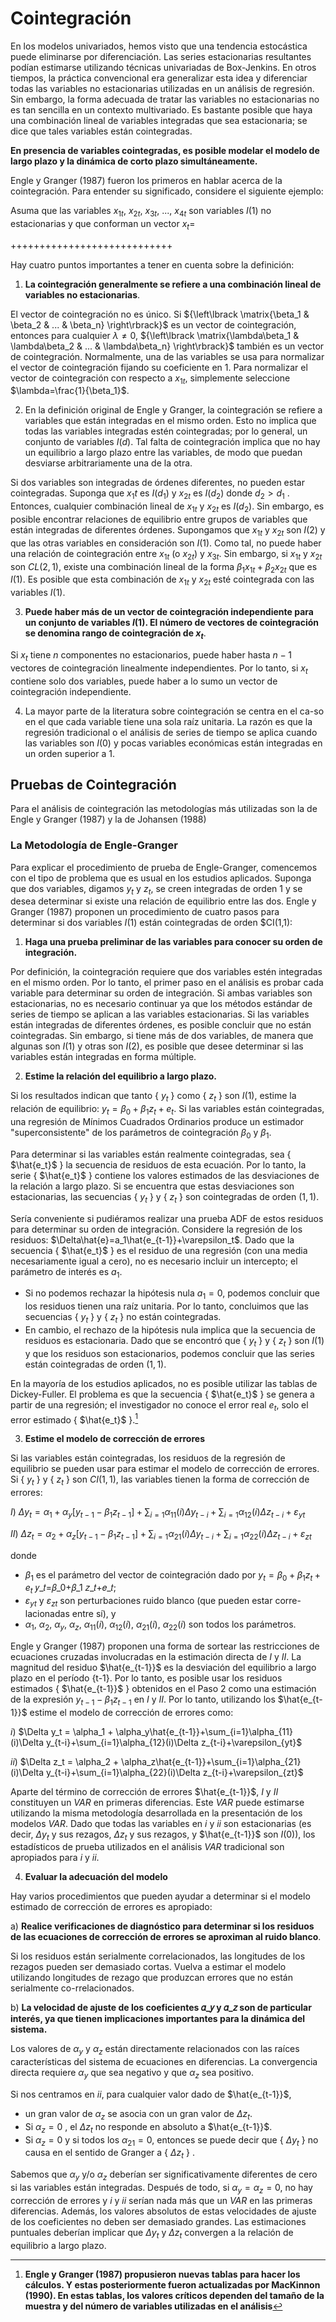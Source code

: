 # Cointegración

En los modelos univariados, hemos visto que una tendencia estocástica puede eliminarse por diferenciación. Las series estacionarias resultantes podían estimarse utilizando técnicas univariadas de Box-Jenkins. En otros tiempos, la práctica convencional era generalizar esta idea y diferenciar todas las variables no estacionarias utilizadas en un análisis de regresión. Sin embargo, la forma adecuada de tratar las variables no estacionarias no es tan sencilla en un contexto multivariado. Es bastante posible que haya una combinación lineal de variables integradas que sea estacionaria; se dice que tales variables están cointegradas. 

**En presencia de variables cointegradas, es posible modelar el modelo de largo plazo y la dinámica de corto plazo simultáneamente.** 

Engle y Granger (1987) fueron los primeros en hablar acerca de la cointegración. Para entender su significado, considere el siguiente ejemplo:

Asuma que las variables $x_{1t}$, $x_{2t}$, $x_{3t}$, ..., $x_{4t}$ son variables $I(1)$ no estacionarias y que conforman un vector $x_t=$

++++++++++++++++++++++++++++


Hay cuatro puntos importantes a tener en cuenta sobre la definición:
1) **La cointegración generalmente se refiere a una combinación lineal de variables no estacionarias**.

El vector de cointegración no es único. Si ${\left\lbrack \matrix{\beta_1 & \beta_2 & ... & \beta_n} \right\rbrack}$ es un vector de cointegración, entonces para cualquier $\lambda≠0$, ${\left\lbrack \matrix{\lambda\beta_1 & \lambda\beta_2 & ... & \lambda\beta_n} \right\rbrack}$ también es un vector de cointegración. Normalmente, una de las variables se usa para normalizar el vector de cointegración fijando su coeficiente en $1$. Para normalizar el vector de cointegración con respecto a $x_{1t}$, simplemente seleccione $\lambda=\frac{1}{\beta_1}$.

2) En la definición original de Engle y Granger, la cointegración se refiere a variables que están integradas en el mismo orden. Esto no implica que todas las variables integradas estén cointegradas; por lo general, un conjunto de variables $I(d)$. Tal falta de cointegración implica que no hay un equilibrio a largo plazo entre las variables, de modo que puedan desviarse arbitrariamente una de la otra. 

Si dos variables son integradas de órdenes diferentes, no pueden estar cointegradas. Suponga que $x_1t$ es $I(d_1)$ y $x_{2t}$ es $I(d_2)$ donde $d_2>d_1$ . Entonces, cualquier combinación lineal de $x_{1t}$ y $x_{2t}$ es $I(d_2)$. Sin embargo, es posible encontrar relaciones de equilibrio entre grupos de variables que están integradas de diferentes órdenes. Supongamos que $x_{1t}$ y $x_{2t}$ son $I(2)$ y que las otras variables en consideración son $I(1)$. Como tal, no puede haber una relación de cointegración entre $x_{1t}$ (o $x_{2t}$) y $x_{3t}$. Sin embargo, si $x_{1t}$ y $x_{2t}$ son $CL(2,1)$, existe una combinación lineal de la forma $\beta_1x_{1t}+\beta_2x_{2t}$ que es $I(1)$. Es posible que esta combinación de $x_{1t}$ y $x_{2t}$ esté cointegrada con las variables $I(1)$. 

3) **Puede haber más de un vector de cointegración independiente para un conjunto de variables $I(1)$. El número de vectores de cointegración se denomina rango de cointegración de $x_t$**. 

Si $x_t$ tiene $n$ componentes no estacionarios, puede haber hasta $n-1$ vectores de cointegración linealmente independientes. Por lo tanto, si $x_t$ contiene solo dos variables, puede haber a lo sumo un vector de cointegración independiente.

4) La mayor parte de la literatura sobre cointegración se centra en el ca-so en el que cada variable tiene una sola raíz unitaria. La razón es que la regresión tradicional o el análisis de series de tiempo se aplica cuando las variables son $I(0)$ y pocas variables económicas están integradas en un orden superior a $1$. 

## Pruebas de Cointegración

Para el análisis de cointegración las metodologías más utilizadas son la de Engle y Granger (1987) y la de Johansen (1988)
 
### La Metodología de Engle-Granger

Para explicar el procedimiento de prueba de Engle-Granger, comencemos con el tipo de problema que es usual en los estudios aplicados. Suponga que dos variables, digamos $y_t$ y $z_t$, se creen integradas de orden $1$ y se desea determinar si existe una relación de equilibrio entre las dos. Engle y Granger (1987) proponen un procedimiento de cuatro pasos para determinar si dos variables $I(1)$ están cointegradas de orden $CI(1,1):

1) **Haga una prueba preliminar de las variables para conocer su orden de integración.** 

Por definición, la cointegración requiere que dos variables estén integradas en el mismo orden. Por lo tanto, el primer paso en el análisis es probar cada variable para determinar su orden de integración. Si ambas variables son estacionarias, no es necesario continuar ya que los métodos estándar de series de tiempo se aplican a las variables estacionarias. Si las variables están integradas de diferentes órdenes, es posible concluir que no están cointegradas. Sin embargo, si tiene más de dos variables, de manera que algunas son $I(1)$ y otras son $I(2)$, es posible que desee determinar si las variables están integradas en forma múltiple.

2) **Estime la relación del equilibrio a largo plazo.** 

Si los resultados indican que tanto { $y_t$ } como { $z_t$ } son $I(1)$, estime la relación de equilibrio: $y_t=\beta_0+\beta_1z_t+e_t$. Si las variables están cointegradas, una regresión de Mínimos Cuadrados Ordinarios produce un estimador "superconsistente" de los parámetros de cointegración $\beta_0$ y $\beta_1$. 

Para determinar si las variables están realmente cointegradas, sea { $\hat{e_t}$ } la secuencia de residuos de esta ecuación. Por lo tanto, la serie { $\hat{e_t}$ } contiene los valores estimados de las desviaciones de la relación a largo plazo. Si se encuentra que estas desviaciones son estacionarias, las secuencias { $y_t$ } y { $z_t$ } son cointegradas de orden $(1,1)$. 

Sería conveniente si pudiéramos realizar una prueba ADF de estos residuos para determinar su orden de integración. Considere la regresión de los residuos: $\Delta\hat{e}=a_1\hat{e_{t-1}}+\varepsilon_t$. Dado que la secuencia { $\hat{e_t}$ } es el residuo de una regresión (con una media necesariamente igual a cero), no es necesario incluir un intercepto; el parámetro de interés es $a_1$. 
* Si no podemos rechazar la hipótesis nula $a_1=0$, podemos concluir que los residuos tienen una raíz unitaria. Por lo tanto, concluimos que las secuencias { $y_t$ } y { $z_t$ } no están cointegradas. 
* En cambio, el rechazo de la hipótesis nula implica que la secuencia de residuos es estacionaria. Dado que se encontró que { $y_t$ } y { $z_t$ } son $I(1)$ y que los residuos son estacionarios, podemos concluir que las series están cointegradas de orden $(1,1)$.

En la mayoría de los estudios aplicados, no es posible utilizar las tablas de Dickey-Fuller. El problema es que la secuencia { $\hat{e_t}$ } se genera a partir de una regresión; el investigador no conoce el error real $e_t$, solo el error estimado { $\hat{e_t}$ }.[^1]

[^1]: **Engle y Granger (1987) propusieron nuevas tablas para hacer los cálculos. Y estas posteriormente fueron actualizadas por MacKinnon (1990). En estas tablas, los valores críticos dependen del tamaño de la muestra y del número de variables utilizadas en el análisis**

3) **Estime el modelo de corrección de errores**

Si las variables están cointegradas, los residuos de la regresión de equilibrio se pueden usar para estimar el modelo de corrección de errores. Si { $y_t$ } y { $z_t$ } son $CI(1,1)$, las variables tienen la forma de corrección de errores:

$I)$ $\Delta y_t = \alpha_1 + \alpha_y[y_{t-1}-\beta_1z_{t-1}]+\sum_{i=1}\alpha_{11}(i)\Delta y_{t-i}+\sum_{i=1}\alpha_{12}(i)\Delta z_{t-i}+\varepsilon_{yt}$

$II)$ $\Delta z_t = \alpha_2 + \alpha_z[y_{t-1}-\beta_1z_{t-1}]+\sum_{i=1}\alpha_{21}(i)\Delta y_{t-i}+\sum_{i=1}\alpha_{22}(i)\Delta z_{t-i}+\varepsilon_{zt}$

donde 
* $\beta_1$ es el parámetro del vector de cointegración dado por $y_t=\beta_0+\beta_1 z_t + e_t$ 𝑦_𝑡=𝛽_0+𝛽_1 𝑧_𝑡+𝑒_𝑡;
* $\varepsilon_{yt}$ y $\varepsilon_{zt}$ son  perturbaciones ruido blanco (que pueden estar corre-lacionadas entre sí), y
* $\alpha_1$, $\alpha_2$, $\alpha_y$, $\alpha_z$, $\alpha_{11}(i)$, $\alpha_{12}(i)$, $\alpha_{21}(i)$, $\alpha_{22}(i)$ son todos los parámetros.

Engle y Granger (1987) proponen una forma de sortear las restricciones de ecuaciones cruzadas involucradas en la estimación directa de $I$ y $II$. La magnitud del residuo $\hat{e_{t-1}}$ es la desviación del equilibrio a largo plazo en el período {t-1}. Por lo tanto, es posible usar los residuos estimados { $\hat{e_{t-1}}$ }  obtenidos en el Paso 2 como una estimación de la expresión $y_{t-1}-\beta_1z_{t-1}$ en $I$ y $II$. Por lo tanto, utilizando los $\hat{e_{t-1}}$ estime el modelo de corrección de errores como:

$i)$ $\Delta y_t = \alpha_1 + \alpha_y\hat{e_{t-1}}+\sum_{i=1}\alpha_{11}(i)\Delta y_{t-i}+\sum_{i=1}\alpha_{12}(i)\Delta z_{t-i}+\varepsilon_{yt}$

$ii)$ $\Delta z_t = \alpha_2 + \alpha_z\hat{e_{t-1}}+\sum_{i=1}\alpha_{21}(i)\Delta y_{t-i}+\sum_{i=1}\alpha_{22}(i)\Delta z_{t-i}+\varepsilon_{zt}$

Aparte del término de corrección de errores  $\hat{e_{t-1}}$, $I$ y $II$ constituyen un $VAR$ en primeras diferencias. Este $VAR$ puede estimarse utilizando la misma metodología desarrollada en la presentación de los modelos $VAR$. Dado que todas las variables en $i$ y $ii$ son estacionarias (es decir, $\Delta y_t$ y sus rezagos, $\Delta z_t$ y sus rezagos, y $\hat{e_{t-1}}$ son $I(0)$), los estadísticos de prueba utilizados en el análisis $VAR$ tradicional son apropiados para $i$ y $ii$. 

4) **Evaluar la adecuación del modelo** 

Hay varios procedimientos que pueden ayudar a determinar si el modelo estimado de corrección de errores es apropiado:

a) **Realice verificaciones de diagnóstico para determinar si los residuos de las ecuaciones de corrección de errores se aproximan al ruido blanco**. 

Si los residuos están serialmente correlacionados, las longitudes de los rezagos pueden ser demasiado cortas. Vuelva a estimar el modelo utilizando longitudes de rezago que produzcan errores que no están serialmente co-rrelacionados. 

b) **La velocidad de ajuste de los coeficientes 𝛼_𝑦  y 𝛼_𝑧  son de particular interés, ya que tienen implicaciones importantes para la dinámica del sistema.** 

Los valores de $\alpha_y$ y $\alpha_z$ están directamente relacionados con las raíces características del sistema de ecuaciones en diferencias. La convergencia directa requiere $\alpha_y$  que sea negativo y que $\alpha_z$  sea positivo.

Si nos centramos en $ii$, para cualquier valor dado de $\hat{e_{t-1}}$, 
* un gran valor de $\alpha_z$ se asocia con un gran valor de $\Delta z_t$. 
* Si $\alpha_z=0$ , el $\Delta z_t$  no responde en absoluto a $\hat{e_{t-1}}$. 
* Si $\alpha_z=0$ y si todos los $\alpha_{21}=0$, entonces se puede decir que { $\Delta y_t$ } no causa en el sentido de Granger a { $\Delta z_t$ } . 

Sabemos que $\alpha_y$ y/o $\alpha_z$ deberían ser significativamente diferentes de cero si las variables están integradas. Después de todo, si $\alpha_y=\alpha_z=0$, no hay corrección de errores y $i$ y $ii$ serían nada más que un $VAR$ en las primeras diferencias. Además, los valores absolutos de estas velocidades de ajuste de los coeficientes no deben ser demasiado grandes. Las estimaciones puntuales deberían implicar que $\Delta y_t$ y $\Delta z_t$ convergen a la relación de equilibrio a largo plazo.






